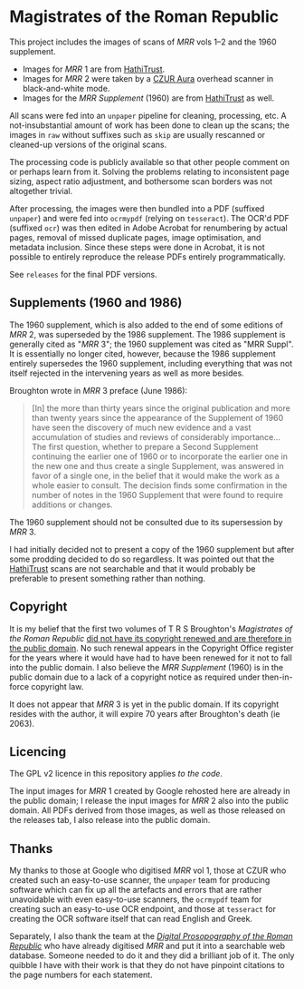 # Magistrates of the Roman Republic

This project includes the images of scans of _MRR_ vols 1–2 and the 1960 supplement.
* Images for _MRR_ 1 are from [HathiTrust](https://babel.hathitrust.org/cgi/pt?id=mdp.39015009351001). 
* Images for _MRR_ 2 were taken by a [CZUR Aura](https://shop.czur.com/products/aura) overhead scanner in black-and-white mode.
* Images for the _MRR Supplement_ (1960) are from [HathiTrust](https://babel.hathitrust.org/cgi/pt?id=mdp.39015009342562) as well.

All scans were fed into an `unpaper` pipeline for cleaning, processing, etc. A not-insubstantial amount of work has been done to clean up the scans; the images in `raw` without suffixes such as `skip` are usually rescanned or cleaned-up versions of the original scans.

The processing code is publicly available so that other people comment on or perhaps learn from it. Solving the problems relating to inconsistent page sizing, aspect ratio adjustment, and bothersome scan borders was not altogether trivial.

After processing, the images were then bundled into a PDF (suffixed `unpaper`) and were fed into `ocrmypdf` (relying on `tesseract`). The OCR'd PDF (suffixed `ocr`) was then edited in Adobe Acrobat for renumbering by actual pages, removal of missed duplicate pages, image optimisation, and metadata inclusion. Since these steps were done in Acrobat, it is not possible to entirely reproduce the release PDFs entirely programmatically.

See `releases` for the final PDF versions.

## Supplements (1960 and 1986)

The 1960 supplement, which is also added to the end of some editions of _MRR_ 2, was superseded by the 1986 supplement. The 1986 supplement is generally cited as "_MRR_ 3"; the 1960 supplement was cited as "MRR Suppl". It is essentially no longer cited, however, because the 1986 supplement entirely supersedes the 1960 supplement, including everything that was not itself rejected in the intervening years as well as more besides.

Broughton wrote in _MRR_ 3 preface (June 1986):

> [In] the more than thirty years since the original publication and more than twenty years since the appearance of the Supplement of 1960 have seen the discovery of much new evidence and a vast accumulation of studies and reviews of considerably importance... The first question, whether to prepare a Second Supplement continuing the earlier one of 1960 or to incorporate the earlier one in the new one and thus create a single Supplement, was answered in favor of a single one, in the belief that it would make the work as a whole easier to consult. The decision finds some confirmation in the number of notes in the 1960 Supplement that were found to require additions or changes.

The 1960 supplement should not be consulted due to its supersession by _MRR_ 3. 

I had initially decided not to present a copy of the 1960 supplement but after some prodding decided to do so regardless. It was pointed out that the [HathiTrust](https://babel.hathitrust.org/cgi/pt?id=mdp.39015009342562) scans are not searchable and that it would probably be preferable to present something rather than nothing.

## Copyright

It is my belief that the first two volumes of T R S Broughton's *Magistrates of the Roman Republic* [did not have its copyright renewed and are therefore in the public domain](https://guides.library.cornell.edu/copyright/publicdomain). No such renewal appears in the Copyright Office register for the years where it would have had to have been renewed for it not to fall into the public domain. I also believe the _MRR Supplement_ (1960) is in the public domain due to a lack of a copyright notice as required under then-in-force copyright law. 

It does not appear that _MRR_ 3 is yet in the public domain. If its copyright resides with the author, it will expire 70 years after Broughton's death (ie 2063).

## Licencing

The GPL v2 licence in this repository applies *to the code*.

The input images for _MRR_ 1 created by Google rehosted here are already in the public domain; I release the input images for _MRR_ 2 also into the public domain. All PDFs derived from those images, as well as those released on the releases tab, I also release into the public domain.

## Thanks

My thanks to those at Google who digitised _MRR_ vol 1, those at CZUR who created such an easy-to-use scanner, the `unpaper` team for producing software which can fix up all the artefacts and errors that are rather unavoidable with even easy-to-use scanners, the `ocrmypdf` team for creating such an easy-to-use OCR endpoint, and those at `tesseract` for creating the OCR software itself that can read English and Greek.

Separately, I also thank the team at the [_Digital Prosopography of the Roman Republic_](https://romanrepublic.ac.uk) who have already digitised _MRR_ and put it into a searchable web database. Someone needed to do it and they did a brilliant job of it. The only quibble I have with their work is that they do not have pinpoint citations to the page numbers for each statement.
